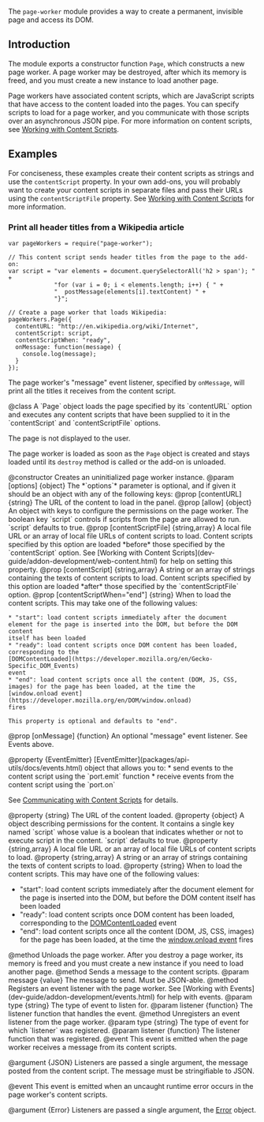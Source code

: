 <!-- contributed by Felipe Gomes [felipc@gmail.com] -->

The `page-worker` module provides a way to create a permanent, invisible page
and access its DOM.

Introduction
------------

The module exports a constructor function `Page`, which constructs a new page
worker.  A page worker may be destroyed, after which its memory is freed, and
you must create a new instance to load another page.

Page workers have associated content scripts, which are JavaScript scripts that
have access to the content loaded into the pages.  You can specify scripts to
load for a page worker, and you communicate with those scripts over an
asynchronous JSON pipe.  For more information on content scripts, see
[Working with Content Scripts](dev-guide/addon-development/web-content.html).

Examples
--------

For conciseness, these examples create their content scripts as strings and use
the `contentScript` property.  In your own add-ons, you will probably want to
create your content scripts in separate files and pass their URLs using the
`contentScriptFile` property.  See
[Working with Content Scripts](dev-guide/addon-development/web-content.html)
for more information.

### Print all header titles from a Wikipedia article ###

    var pageWorkers = require("page-worker");

    // This content script sends header titles from the page to the add-on:
    var script = "var elements = document.querySelectorAll('h2 > span'); " +
                 "for (var i = 0; i < elements.length; i++) { " +
                 "  postMessage(elements[i].textContent) " +
                 "}";

    // Create a page worker that loads Wikipedia:
    pageWorkers.Page({
      contentURL: "http://en.wikipedia.org/wiki/Internet",
      contentScript: script,
      contentScriptWhen: "ready",
      onMessage: function(message) {
        console.log(message);
      }
    });

The page worker's "message" event listener, specified by `onMessage`, will print
all the titles it receives from the content script.

<api name="Page">
@class
A `Page` object loads the page specified by its `contentURL` option and
executes any content scripts that have been supplied to it in the
`contentScript` and `contentScriptFile` options.

The page is not displayed to the user.

The page worker is loaded as soon as the `Page` object is created and stays
loaded until its `destroy` method is called or the add-on is unloaded.

<api name="Page">
@constructor
  Creates an uninitialized page worker instance.
@param [options] {object}
  The *`options`* parameter is optional, and if given it should be an object
  with any of the following keys:
  @prop [contentURL] {string}
    The URL of the content to load in the panel.
  @prop [allow] {object}
    An object with keys to configure the permissions on the page worker. The
    boolean key `script` controls if scripts from the page are allowed to run.
    `script` defaults to true.
  @prop [contentScriptFile] {string,array}
    A local file URL or an array of local file URLs of content scripts to load.
    Content scripts specified by this option are loaded *before* those specified
    by the `contentScript` option.  See
    [Working with Content Scripts](dev-guide/addon-development/web-content.html)
    for help on setting this property.
  @prop [contentScript] {string,array}
    A string or an array of strings containing the texts of content scripts to
    load.  Content scripts specified by this option are loaded *after* those
    specified by the `contentScriptFile` option.
  @prop [contentScriptWhen="end"] {string}
    When to load the content scripts. This may take one of the following
    values:

    * "start": load content scripts immediately after the document
    element for the page is inserted into the DOM, but before the DOM content
    itself has been loaded
    * "ready": load content scripts once DOM content has been loaded,
    corresponding to the
    [DOMContentLoaded](https://developer.mozilla.org/en/Gecko-Specific_DOM_Events)
    event
    * "end": load content scripts once all the content (DOM, JS, CSS,
    images) for the page has been loaded, at the time the
    [window.onload event](https://developer.mozilla.org/en/DOM/window.onload)
    fires

    This property is optional and defaults to "end".

  @prop [onMessage] {function}
    An optional "message" event listener.  See Events above.
</api>

<api name="port">
@property {EventEmitter}
[EventEmitter](packages/api-utils/docs/events.html) object that allows you to:
* send events to the content script using the `port.emit` function
* receive events from the content script using the `port.on`

See
<a href="dev-guide/addon-development/web-content.html#content_script_events">
Communicating with Content Scripts</a> for details.
</api>

<api name="contentURL">
@property {string}
The URL of the content loaded.
</api>

<api name="allow">
@property {object}
  A object describing permissions for the content.  It contains a single key
  named `script` whose value is a boolean that indicates whether or not to
  execute script in the content.  `script` defaults to true.
</api>

<api name="contentScriptFile">
@property {string,array}
A local file URL or an array of local file URLs of content scripts to load.
</api>

<api name="contentScript">
@property {string,array}
A string or an array of strings containing the texts of content scripts to
load.
</api>

<api name="contentScriptWhen">
@property {string}
  When to load the content scripts. This may have one of the following
  values:

  * "start": load content scripts immediately after the document
  element for the page is inserted into the DOM, but before the DOM content
  itself has been loaded
  * "ready": load content scripts once DOM content has been loaded,
  corresponding to the
  [DOMContentLoaded](https://developer.mozilla.org/en/Gecko-Specific_DOM_Events)
  event
  * "end": load content scripts once all the content (DOM, JS, CSS,
  images) for the page has been loaded, at the time the
  [window.onload event](https://developer.mozilla.org/en/DOM/window.onload)
  fires

</api>

<api name="destroy">
@method
Unloads the page worker. After you destroy a page worker, its memory is freed
and you must create a new instance if you need to load another page.
</api>

<api name="postMessage">
@method
Sends a message to the content scripts.
@param message {value}
The message to send.  Must be JSON-able.
</api>

<api name="on">
@method
Registers an event listener with the page worker.  See
[Working with Events](dev-guide/addon-development/events.html) for help with
events.
@param type {string}
The type of event to listen for.
@param listener {function}
The listener function that handles the event.
</api>

<api name="removeListener">
@method
Unregisters an event listener from the page worker.
@param type {string}
The type of event for which `listener` was registered.
@param listener {function}
The listener function that was registered.
</api>

<api name="message">
@event
This event is emitted when the page worker receives a message from its
content scripts.

@argument {JSON}
Listeners are passed a single argument, the message posted
from the content script. The message must be stringifiable to JSON.
</api>

<api name="error">
@event
This event is emitted when an uncaught runtime error occurs in the page worker's
content scripts.

@argument {Error}
Listeners are passed a single argument, the
[Error](https://developer.mozilla.org/en/JavaScript/Reference/Global_Objects/Error)
object.
</api>

</api>
